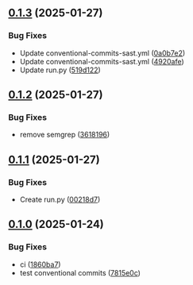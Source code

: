 ## [0.1.3](https://github.com/l4rm4nd/CICD-Example/compare/v0.1.2...v0.1.3) (2025-01-27)


### Bug Fixes

* Update conventional-commits-sast.yml ([0a0b7e2](https://github.com/l4rm4nd/CICD-Example/commit/0a0b7e2de93d9b2b188a3e4705837e05e1c5c6fa))
* Update conventional-commits-sast.yml ([4920afe](https://github.com/l4rm4nd/CICD-Example/commit/4920afe745cd0f1a6fadabad22e8dc2f9c1d5ec0))
* Update run.py ([519d122](https://github.com/l4rm4nd/CICD-Example/commit/519d122fc780c2cd04529a7453929821dfe88b52))

## [0.1.2](https://github.com/l4rm4nd/CICD-Example/compare/v0.1.1...v0.1.2) (2025-01-27)


### Bug Fixes

* remove semgrep ([3618196](https://github.com/l4rm4nd/CICD-Example/commit/36181961207e5ef7a67816b873d45144a9f2f376))

## [0.1.1](https://github.com/l4rm4nd/CICD-Example/compare/v0.1.0...v0.1.1) (2025-01-27)


### Bug Fixes

* Create run.py ([00218d7](https://github.com/l4rm4nd/CICD-Example/commit/00218d7a79a15a5c63250ade1c3e08668a5e168c))

## [0.1.0](https://github.com/l4rm4nd/CICD-Example/compare/7815e0cfcc3ef4fed46c8a93b87e82fcb2fb03a9...v0.1.0) (2025-01-24)


### Bug Fixes

* ci ([1860ba7](https://github.com/l4rm4nd/CICD-Example/commit/1860ba7750ddc8c3bfaccaaa77fea64abf27cb71))
* test conventional commits ([7815e0c](https://github.com/l4rm4nd/CICD-Example/commit/7815e0cfcc3ef4fed46c8a93b87e82fcb2fb03a9))

